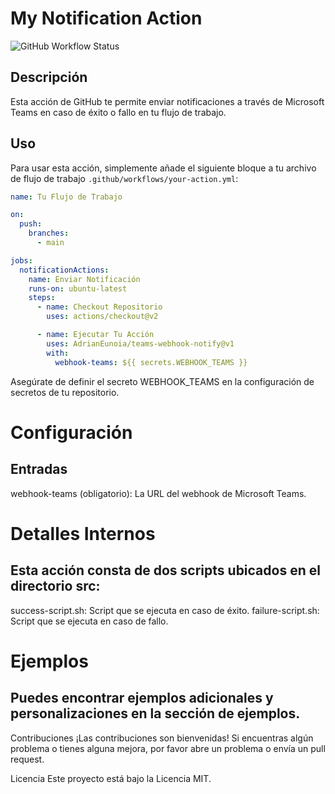 # My Notification Action

![GitHub Workflow Status](https://img.shields.io/github/workflow/status/mi-nombre/mi-utilidad-publicada/Your%20Workflow?label=workflow)

## Descripción

Esta acción de GitHub te permite enviar notificaciones a través de Microsoft Teams en caso de éxito o fallo en tu flujo de trabajo.

## Uso

Para usar esta acción, simplemente añade el siguiente bloque a tu archivo de flujo de trabajo `.github/workflows/your-action.yml`:

```yaml
name: Tu Flujo de Trabajo

on:
  push:
    branches:
      - main

jobs:
  notificationActions:
    name: Enviar Notificación
    runs-on: ubuntu-latest
    steps:
      - name: Checkout Repositorio
        uses: actions/checkout@v2

      - name: Ejecutar Tu Acción
        uses: AdrianEunoia/teams-webhook-notify@v1
        with:
          webhook-teams: ${{ secrets.WEBHOOK_TEAMS }}
```

Asegúrate de definir el secreto WEBHOOK_TEAMS en la configuración de secretos de tu repositorio.

# Configuración

## Entradas

webhook-teams (obligatorio): La URL del webhook de Microsoft Teams.

# Detalles Internos
## Esta acción consta de dos scripts ubicados en el directorio src:

success-script.sh: Script que se ejecuta en caso de éxito.
failure-script.sh: Script que se ejecuta en caso de fallo.

# Ejemplos
## Puedes encontrar ejemplos adicionales y personalizaciones en la sección de ejemplos.

Contribuciones
¡Las contribuciones son bienvenidas! Si encuentras algún problema o tienes alguna mejora, por favor abre un problema o envía un pull request.

Licencia
Este proyecto está bajo la Licencia MIT.